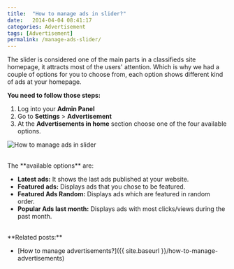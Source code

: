 ```yaml
---
title:  "How to manage ads in slider?"
date:   2014-04-04 08:41:17
categories: Advertisement
tags: [Advertisement]
permalink: /manage-ads-slider/
---
```

The slider is considered one of the main parts in a classifieds site homepage, it attracts most of the users' attention. Which is why we had a couple of options for you to choose from, each option shows different kind of ads at your homepage.

**You need to follow those steps:**

1. Log into your **Admin Panel** 
2. Go to **Settings** > **Advertisement** 
3. At the **Advertisements in home** section choose one of the four available options.

![How to manage ads in slider](http://open-classifieds.com/wp-content/uploads/2014/04/How-to-manage-ads-in-slider1.png)

<br>
The **available options** are:

+ **Latest ads:** It shows the last ads published at your website. 
+ **Featured ads:** Displays ads that you chose to be featured. 
+ **Featured Ads Random:** Displays ads which are featured in random order. 
+ **Popular Ads last month:** Displays ads with most clicks/views during the past month. 

<br>
**Related posts:**

* [How to manage advertisements?]({{ site.baseurl }}/how-to-manage-advertisements)

